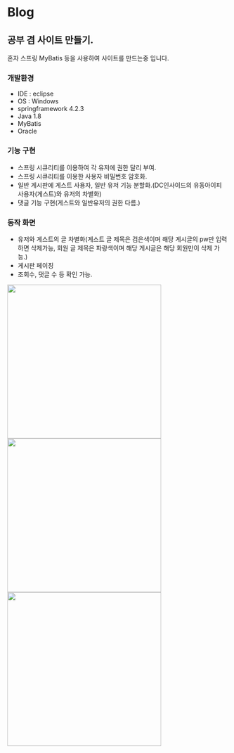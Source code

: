 # Blog
## 공부 겸 사이트 만들기.

혼자 스프링 MyBatis 등을 사용하여 사이트를 만드는중 입니다.

### 개발환경

* IDE : eclipse
* OS : Windows
* springframework 4.2.3
* Java 1.8
* MyBatis
* Oracle

### 기능 구현

* 스프링 시큐리티를 이용하여 각 유저에 권한 달리 부여.
* 스프링 시큐리티를 이용한 사용자 비밀번호 암호화.
* 일반 게시판에 게스트 사용자, 일반 유저 기능 분할화.(DC인사이드의 유동아이피 사용자(게스트)와 유저의 차별화)
* 댓글 기능 구현(게스트와 일반유저의 권한 다름.)

### 동작 화면

* 유저와 게스트의 글 차별화(게스트 글 제목은 검은색이며 해당 게시글의 pw만 입력하면 삭제가능, 회원 글 제목은 파랑색이며 해당 게시글은 해당 회원만이 삭제 가능.)
* 게시판 페이징
* 조회수, 댓글 수 등 확인 가능.

<div>
  <img width="350" height="350" src="https://user-images.githubusercontent.com/60742556/94341870-ed5e7280-0047-11eb-8f65-5e6dc123f3f4.PNG">
  <img width="350" height="350" src="https://user-images.githubusercontent.com/60742556/94341871-ef283600-0047-11eb-886f-4ddbde5a922b.PNG">
  <img width="350" height="350" src="https://user-images.githubusercontent.com/60742556/94341872-ef283600-0047-11eb-8df3-681a0a0f287b.PNG">
</div>
